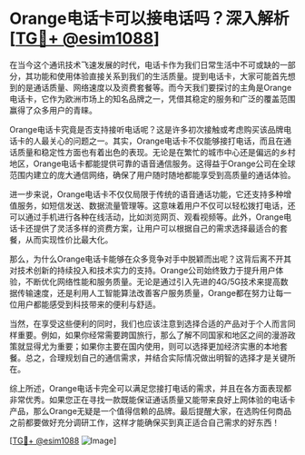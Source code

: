 # Orange电话卡可以接电话吗？深入解析[[TG💪+ @esim1088](https://t.me/s/esim1088)]

在当今这个通讯技术飞速发展的时代，电话卡作为我们日常生活中不可或缺的一部分，其功能和使用体验直接关系到我们的生活质量。提到电话卡，大家可能首先想到的是通话质量、网络速度以及资费套餐等。而今天我们要探讨的主角是Orange电话卡，它作为欧洲市场上的知名品牌之一，凭借其稳定的服务和广泛的覆盖范围赢得了众多用户的青睐。

Orange电话卡究竟是否支持接听电话呢？这是许多初次接触或考虑购买该品牌电话卡的人最关心的问题之一。其实，Orange电话卡不仅能够接打电话，而且在通话质量和稳定性方面也有着出色的表现。无论是在繁忙的城市中心还是偏远的乡村地区，Orange电话卡都能提供可靠的语音通信服务。这得益于Orange公司在全球范围内建立的庞大通信网络，确保了用户随时随地都能享受到高质量的通话体验。

进一步来说，Orange电话卡不仅仅局限于传统的语音通话功能，它还支持多种增值服务，如短信发送、数据流量管理等。这意味着用户不仅可以轻松拨打电话，还可以通过手机进行各种在线活动，比如浏览网页、观看视频等。此外，Orange电话卡还提供了灵活多样的资费方案，让用户可以根据自己的需求选择最适合的套餐，从而实现性价比最大化。

那么，为什么Orange电话卡能够在众多竞争对手中脱颖而出呢？这背后离不开其对技术创新的持续投入和技术实力的支持。Orange公司始终致力于提升用户体验，不断优化网络性能和服务质量。无论是通过引入先进的4G/5G技术来提高数据传输速度，还是利用人工智能算法改善客户服务质量，Orange都在努力让每一位用户都能感受到科技带来的便利与舒适。

当然，在享受这些便利的同时，我们也应该注意到选择合适的产品对于个人而言同样重要。例如，如果你经常需要跨国旅行，那么了解不同国家和地区之间的漫游政策就显得尤为重要；如果你主要在国内使用，则可以选择更加经济实惠的本地套餐。总之，合理规划自己的通信需求，并结合实际情况做出明智的选择才是关键所在。

综上所述，Orange电话卡完全可以满足您接打电话的需求，并且在各方面表现都非常优秀。如果您正在寻找一款既能保证通话质量又能带来良好上网体验的电话卡产品，那么Orange无疑是一个值得信赖的品牌。最后提醒大家，在选购任何商品之前都要做好充分调研工作，这样才能确保买到真正适合自己需求的好东西！

[[TG💪+ @esim1088](https://t.me/s/esim1088) ![Image](https://i.postimg.cc/4NQfJmqS/Snipaste-2025-05-13-00-14-12.png)]